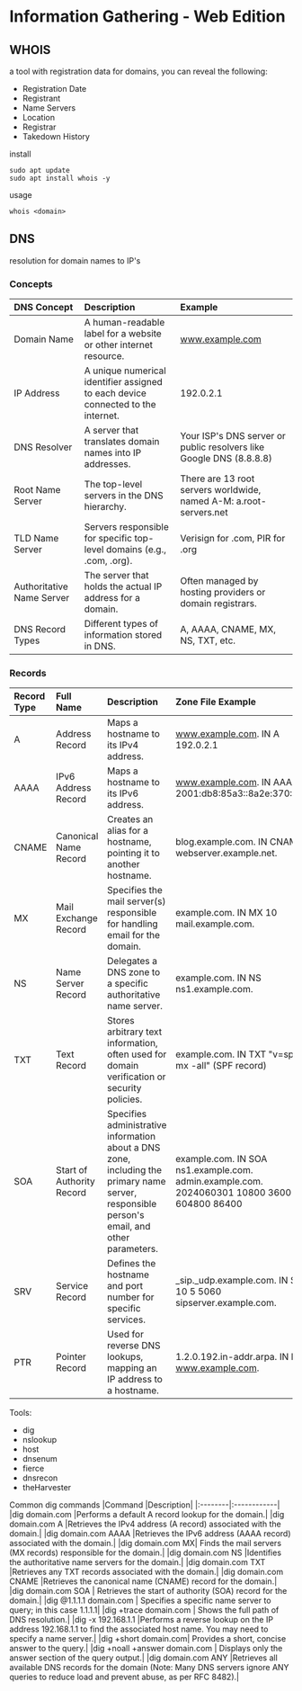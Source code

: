 # Information Gathering - Web Edition

## WHOIS

a tool with registration data for domains, you can reveal the following:

- Registration Date
- Registrant
- Name Servers
- Location
- Registrar
- Takedown History

install
```
sudo apt update
sudo apt install whois -y
```

usage
```
whois <domain>
```

## DNS

resolution for domain names to IP's

### Concepts
|DNS Concept |	Description |	Example|
|:--------|:------------|:--------|
|Domain Name 	|A human-readable label for a website or other internet resource. 	|www.example.com|
|IP Address 	|A unique numerical identifier assigned to each device connected to the internet. 	|192.0.2.1|
|DNS Resolver 	|A server that translates domain names into IP addresses. 	|Your ISP's DNS server or public resolvers like Google DNS (8.8.8.8)|
|Root Name Server 	|The top-level servers in the DNS hierarchy. 	|There are 13 root servers worldwide, named A-M: a.root-servers.net|
|TLD Name Server |	Servers responsible for specific top-level domains (e.g., .com, .org).| 	Verisign for .com, PIR for .org|
|Authoritative Name Server| 	The server that holds the actual IP address for a domain. 	|Often managed by hosting providers or domain registrars.|
|DNS Record Types 	|Different types of information stored in DNS. |	A, AAAA, CNAME, MX, NS, TXT, etc.

### Records
|Record Type 	|Full Name 	|Description 	|Zone File Example|
|:--------|:------------|:--------|:--------|
|A |	Address Record |	Maps a hostname to its IPv4 address. |	www.example.com. IN A 192.0.2.1|
|AAAA 	|IPv6 Address Record 	|Maps a hostname to its IPv6 address. 	|www.example.com. IN AAAA 2001:db8:85a3::8a2e:370:7334|
|CNAME |	Canonical Name Record 	|Creates an alias for a hostname, pointing it to another hostname. 	|blog.example.com. IN CNAME webserver.example.net.|
|MX 	|Mail Exchange Record| 	Specifies the mail server(s) responsible for handling email for the domain. 	|example.com. IN MX 10 mail.example.com.|
|NS 	|Name Server Record 	|Delegates a DNS zone to a specific authoritative name server. |	example.com. IN NS ns1.example.com.|
|TXT 	|Text Record 	|Stores arbitrary text information, often used for domain verification or security policies. 	|example.com. IN TXT "v=spf1 mx -all" (SPF record)|
|SOA 	|Start of Authority Record 	|Specifies administrative information about a DNS zone, including the primary name server, responsible person's email, and other parameters. 	|example.com. IN SOA ns1.example.com. admin.example.com. 2024060301 10800 3600 604800 86400|
|SRV 	|Service Record 	|Defines the hostname and port number for specific services. 	|_sip._udp.example.com. IN SRV 10 5 5060 sipserver.example.com.|
|PTR 	|Pointer Record 	|Used for reverse DNS lookups, mapping an IP address to a hostname. 	|1.2.0.192.in-addr.arpa. IN PTR www.example.com.|


Tools:
- dig
- nslookup
- host
- dnsenum
- fierce
- dnsrecon
- theHarvester

Common dig commands
|Command 	|Description|
|:--------|:------------|
|dig domain.com 	|Performs a default A record lookup for the domain.|
|dig domain.com A 	|Retrieves the IPv4 address (A record) associated with the domain.|
|dig domain.com AAAA 	|Retrieves the IPv6 address (AAAA record) associated with the domain.|
|dig domain.com MX| 	Finds the mail servers (MX records) responsible for the domain.|
|dig domain.com NS 	|Identifies the authoritative name servers for the domain.|
|dig domain.com TXT 	|Retrieves any TXT records associated with the domain.|
|dig domain.com CNAME 	|Retrieves the canonical name (CNAME) record for the domain.|
|dig domain.com SOA |	Retrieves the start of authority (SOA) record for the domain.|
|dig @1.1.1.1 domain.com |	Specifies a specific name server to query; in this case 1.1.1.1|
|dig +trace domain.com |	Shows the full path of DNS resolution.|
|dig -x 192.168.1.1 	|Performs a reverse lookup on the IP address 192.168.1.1 to find the associated host name. You may need to specify a name server.|
|dig +short domain.com| 	Provides a short, concise answer to the query.|
|dig +noall +answer domain.com |	Displays only the answer section of the query output.|
|dig domain.com ANY 	|Retrieves all available DNS records for the domain (Note: Many DNS servers ignore ANY queries to reduce load and prevent abuse, as per RFC 8482).|

